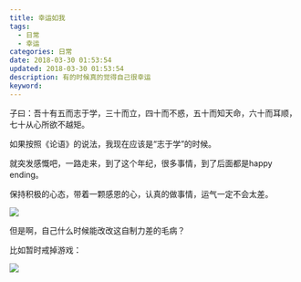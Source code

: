 ```yaml
---
title: 幸运如我
tags:
  - 日常
  - 幸运
categories: 日常
date: 2018-03-30 01:53:54
updated: 2018-03-30 01:53:54
description: 有的时候真的觉得自己很幸运
keyword:
---
```


子曰：吾十有五而志于学，三十而立，四十而不惑，五十而知天命，六十而耳顺，七十从心所欲不越矩。



<!-- more -->


如果按照《论语》的说法，我现在应该是“志于学”的时候。

就突发感慨吧，一路走来，到了这个年纪，很多事情，到了后面都是happy ending。

保持积极的心态，带着一颗感恩的心，认真的做事情，运气一定不会太差。


![](https://ws1.sinaimg.cn/large/006tKfTcly1fs3uxozahkj30fy07wt8u.jpg)


但是啊，自己什么时候能改改这自制力差的毛病？

比如暂时戒掉游戏：

![](https://ws2.sinaimg.cn/large/006tKfTcly1fs3uxpsk92j30p20asmxw.jpg)




